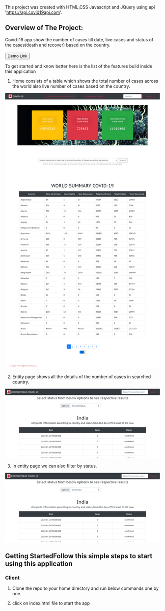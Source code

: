 This project was created  with  HTML,CSS Javascript and JQuery using api 'https://api.covid19api.com'.

## Overview of The Project:
Covid-19 app show the number of cases till date, live cases and status of the cases(death and recover) based on the country.
<br>
<br>
<a href =  "https://covidproject.smullalkar.tech">
  <button style = "background:red,padding:5px">Demo Link</button>
</a>

To get started and know better here is the list of the features build inside this application

1. Home consists of a table which shows the total number of cases across the world also live number of cases based on the country.
<p> <img src  = "/public/home.png"> </p>

2. Entity page shows all the details of the number of cases in searched country.
<p> <img src  = "/public/table.png"> </p>

3. In entity page we can also filter by status.
<p> <img src  = "/public/tablestatus.png"> </p>

## Getting StartedFollow this simple steps to start using this application

### Client

1.   Clone the repo to your home directory and run below commands one by one.

2.   click on index.html file to start the app



